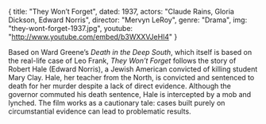 {
  title: "They Won’t Forget",
  dated:   1937,
  actors: "Claude Rains, Gloria Dickson, Edward Norris",
  director: "Mervyn LeRoy",
  genre: "Drama",
  img: "they-wont-forget-1937.jpg",
  youtube: "http://www.youtube.com/embed/b3WXXVJeHl4"
}

Based on Ward Greene’s _Death in the Deep South_, which itself is based on the real-life case of Leo Frank, _They Won’t Forget_ follows the story of Robert Hale (Edward Norris), a Jewish American convicted of killing student Mary Clay. Hale, her teacher from the North, is convicted and sentenced to death for her murder despite a lack of direct evidence. Although the governor commuted his death sentence, Hale is intercepted by a mob and lynched. The film works as a cautionary tale: cases built purely on circumstantial evidence can lead to problematic results. 